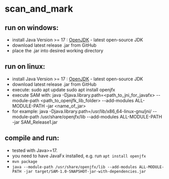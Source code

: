 # scan_and_mark

## run on windows:
* install Java Version >= 17 : [OpenJDK](https://openjdk.org/) - latest open-source JDK
* download latest release .jar from GitHub
* place the .jar into desired working directory

## run on linux: 
* install Java Version >= 17 : [OpenJDK](https://openjdk.org/) - latest open-source JDK
* download latest release .jar from GitHub
* execute:  sudo apt update sudo apt install openjfx
* execute SAM with: java -Djava.library.path=<path_to_jni_for_javafx> --module-path <path_to_openjfk_lib_folder> --add-modules ALL-MODULE-PATH -jar <name_of_jar>
* for example: java -Djava.library.path=/usr/lib/x86_64-linux-gnu/jni/ --module-path /usr/share/openjfx/lib --add-modules ALL-MODULE-PATH -jar SAM_Release1.jar

## compile and run:
* tested with Java>=17.
* you need to have JavaFx installed, e.g. run `apt install openjfx`
* `mvn package`
* `java --module-path /usr/share/openjfx/lib --add-modules ALL-MODULE-PATH -jar target/SAM-1.0-SNAPSHOT-jar-with-dependencies.jar`
